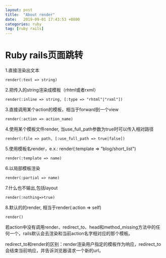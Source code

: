 ```yaml
---
layout: post
title:  "About render"
date:   2019-09-01 17:43:53 +0800
categories: ruby
tag: [ruby rails]
---
```


# Ruby rails页面跳转
1.直接渲染出文本 

	render(:text => string)

2.把传入的string渲染成模板（rhtml或者rxml）

	render(:inline => string, [:type => "rhtml"|"rxml"])

3.直接调用某个action的模板，相当于forward到一个view

	render(:action => action_name)

4.使用某个模板文件render, 当use_full_path参数为true时可以传入相对路径

	render(:file => path, [:use_full_path => true|false])

5.使用模板名render，e.x.: render(:template => "blog/short_list")

	render(:template => name)

6.以局部模板渲染

	render(:partial => name)

7.什么也不输出,包括layout

	render(:nothing=>true)

8.默认的的render, 相当于render(:action => self)

	render()

若action中没有调用render、redirect_to、head和method_missing方法中的任何一个，rails默认会去渲染和当前action名字相对应的那个模板。

redirect_to和render的区别：render渲染用户指定的模板作为响应，redirect_to会结束当前响应，并告诉浏览器请求一个新的url。